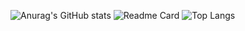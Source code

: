 ![Anurag's GitHub stats](https://github-readme-stats.vercel.app/api?username=hsinaDitaM&theme=radical)
![Readme Card](https://github-readme-stats.vercel.app/api/pin/?username=hsinaDitaM&repo=Danish_Cookies&theme=radical)
![Top Langs](https://github-readme-stats.vercel.app/api/top-langs/?username=hsinaDitaM&langs_count=8&theme=radical)

<!---
hsinaDitaM/hsinaDitaM is a ✨ special ✨ repository because its `README.md` (this file) appears on your GitHub profile.
You can click the Preview link to take a look at your changes.
--->
